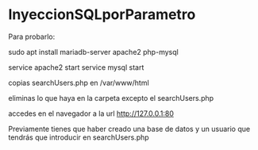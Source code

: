 # InyeccionSQLporParametro

Para probarlo:

sudo apt install mariadb-server apache2 php-mysql

service apache2 start
service mysql start

copias searchUsers.php en /var/www/html

eliminas lo que haya en la carpeta excepto el searchUsers.php

accedes en el navegador a la url http://127.0.0.1:80

Previamente tienes que haber creado una base de datos y un usuario que tendrás que introducir en searchUsers.php
